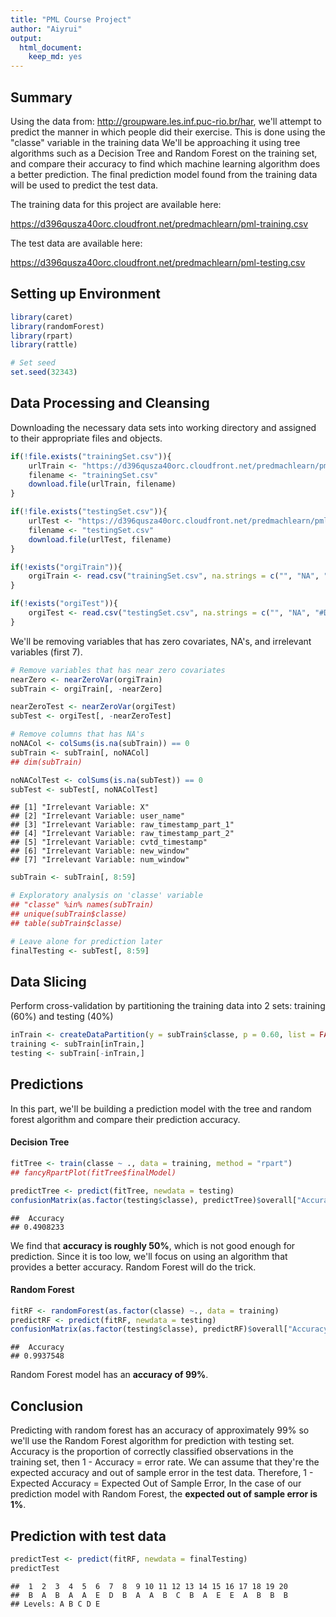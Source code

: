 ```yaml
---
title: "PML Course Project" 
author: "Aiyrui"
output: 
  html_document: 
    keep_md: yes
---
```




## Summary

Using the data from: http://groupware.les.inf.puc-rio.br/har, we'll attempt to predict the manner in which people did their exercise. This is done using the "classe" variable in the training data We'll be approaching it using tree algorithms such as a Decision Tree and Random Forest on the training set, and compare their accuracy to find which machine learning algorithm does a better prediction. The final prediction model found from the training data will be used to predict the test data.

The training data for this project are available here: 

https://d396qusza40orc.cloudfront.net/predmachlearn/pml-training.csv

The test data are available here:

https://d396qusza40orc.cloudfront.net/predmachlearn/pml-testing.csv

## Setting up Environment

```r
library(caret)
library(randomForest)
library(rpart)
library(rattle)

# Set seed
set.seed(32343)
```

## Data Processing and Cleansing

Downloading the necessary data sets into working directory and assigned to their appropriate files and objects.

```r
if(!file.exists("trainingSet.csv")){
    urlTrain <- "https://d396qusza40orc.cloudfront.net/predmachlearn/pml-training.csv"
    filename <- "trainingSet.csv"
    download.file(urlTrain, filename)
}

if(!file.exists("testingSet.csv")){
    urlTest <- "https://d396qusza40orc.cloudfront.net/predmachlearn/pml-testing.csv"
    filename <- "testingSet.csv"
    download.file(urlTest, filename)
}

if(!exists("orgiTrain")){
    orgiTrain <- read.csv("trainingSet.csv", na.strings = c("", "NA", "#DIV/0!"))
}

if(!exists("orgiTest")){
    orgiTest <- read.csv("testingSet.csv", na.strings = c("", "NA", "#DIV/0!"))
}
```

We'll be removing variables that has zero covariates, NA's, and irrelevant variables (first 7).

```r
# Remove variables that has near zero covariates
nearZero <- nearZeroVar(orgiTrain)
subTrain <- orgiTrain[, -nearZero]

nearZeroTest <- nearZeroVar(orgiTest)
subTest <- orgiTest[, -nearZeroTest]

# Remove columns that has NA's
noNACol <- colSums(is.na(subTrain)) == 0
subTrain <- subTrain[, noNACol]
## dim(subTrain)

noNAColTest <- colSums(is.na(subTest)) == 0
subTest <- subTest[, noNAColTest]
```


```
## [1] "Irrelevant Variable: X"                   
## [2] "Irrelevant Variable: user_name"           
## [3] "Irrelevant Variable: raw_timestamp_part_1"
## [4] "Irrelevant Variable: raw_timestamp_part_2"
## [5] "Irrelevant Variable: cvtd_timestamp"      
## [6] "Irrelevant Variable: new_window"          
## [7] "Irrelevant Variable: num_window"
```


```r
subTrain <- subTrain[, 8:59]

# Exploratory analysis on 'classe' variable
## "classe" %in% names(subTrain)
## unique(subTrain$classe)
## table(subTrain$classe)

# Leave alone for prediction later
finalTesting <- subTest[, 8:59]
```

## Data Slicing

Perform cross-validation by partitioning the training data into 2 sets: training (60%) and testing (40%)

```r
inTrain <- createDataPartition(y = subTrain$classe, p = 0.60, list = FALSE)
training <- subTrain[inTrain,]
testing <- subTrain[-inTrain,]
```


## Predictions

In this part, we'll be building a prediction model with the tree and random forest algorithm and compare their prediction accuracy.

#### Decision Tree

```r
fitTree <- train(classe ~ ., data = training, method = "rpart")
## fancyRpartPlot(fitTree$finalModel)

predictTree <- predict(fitTree, newdata = testing)
confusionMatrix(as.factor(testing$classe), predictTree)$overall["Accuracy"]
```

```
##  Accuracy 
## 0.4908233
```

We find that **accuracy is roughly 50%**, which is not good enough for prediction. Since it is too low, we'll focus on using an algorithm that provides a better accuracy. Random Forest will do the trick.

#### Random Forest

```r
fitRF <- randomForest(as.factor(classe) ~., data = training)
predictRF <- predict(fitRF, newdata = testing)
confusionMatrix(as.factor(testing$classe), predictRF)$overall["Accuracy"]
```

```
##  Accuracy 
## 0.9937548
```

Random Forest model has an **accuracy of 99%**.

## Conclusion

Predicting with random forest has an accuracy of approximately 99% so we'll use the Random Forest algorithm for prediction with testing set. Accuracy is the proportion of correctly classified observations in the training set, then 1 - Accuracy = error rate. We can assume that they're the expected accuracy and out of sample error in the test data. Therefore, 1 - Expected Accuracy = Expected Out of Sample Error, In the case of our prediction model with Random Forest, the **expected out of sample error is 1%**.

## Prediction with test data

```r
predictTest <- predict(fitRF, newdata = finalTesting)
predictTest
```

```
##  1  2  3  4  5  6  7  8  9 10 11 12 13 14 15 16 17 18 19 20 
##  B  A  B  A  A  E  D  B  A  A  B  C  B  A  E  E  A  B  B  B 
## Levels: A B C D E
```
